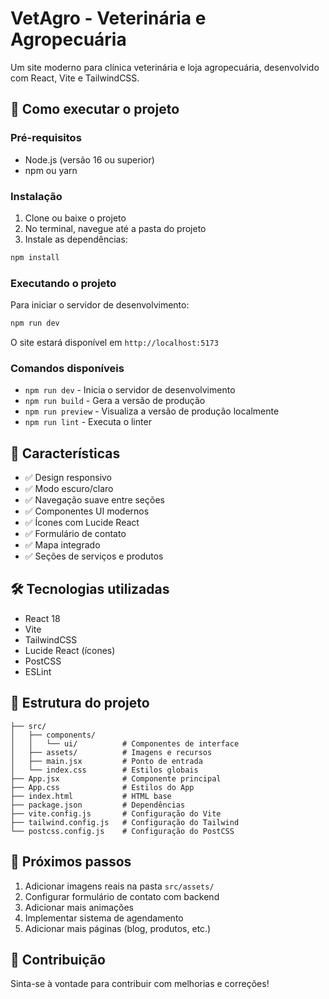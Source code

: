 # VetAgro - Veterinária e Agropecuária

Um site moderno para clínica veterinária e loja agropecuária, desenvolvido com React, Vite e TailwindCSS.

## 🚀 Como executar o projeto

### Pré-requisitos
- Node.js (versão 16 ou superior)
- npm ou yarn

### Instalação

1. Clone ou baixe o projeto
2. No terminal, navegue até a pasta do projeto
3. Instale as dependências:
```bash
npm install
```

### Executando o projeto

Para iniciar o servidor de desenvolvimento:
```bash
npm run dev
```

O site estará disponível em `http://localhost:5173`

### Comandos disponíveis

- `npm run dev` - Inicia o servidor de desenvolvimento
- `npm run build` - Gera a versão de produção
- `npm run preview` - Visualiza a versão de produção localmente
- `npm run lint` - Executa o linter

## 🎨 Características

- ✅ Design responsivo
- ✅ Modo escuro/claro
- ✅ Navegação suave entre seções
- ✅ Componentes UI modernos
- ✅ Ícones com Lucide React
- ✅ Formulário de contato
- ✅ Mapa integrado
- ✅ Seções de serviços e produtos

## 🛠️ Tecnologias utilizadas

- React 18
- Vite
- TailwindCSS
- Lucide React (ícones)
- PostCSS
- ESLint

## 📁 Estrutura do projeto

```
├── src/
│   ├── components/
│   │   └── ui/          # Componentes de interface
│   ├── assets/          # Imagens e recursos
│   ├── main.jsx         # Ponto de entrada
│   └── index.css        # Estilos globais
├── App.jsx              # Componente principal
├── App.css              # Estilos do App
├── index.html           # HTML base
├── package.json         # Dependências
├── vite.config.js       # Configuração do Vite
├── tailwind.config.js   # Configuração do Tailwind
└── postcss.config.js    # Configuração do PostCSS
```

## 📝 Próximos passos

1. Adicionar imagens reais na pasta `src/assets/`
2. Configurar formulário de contato com backend
3. Adicionar mais animações
4. Implementar sistema de agendamento
5. Adicionar mais páginas (blog, produtos, etc.)

## 🤝 Contribuição

Sinta-se à vontade para contribuir com melhorias e correções!